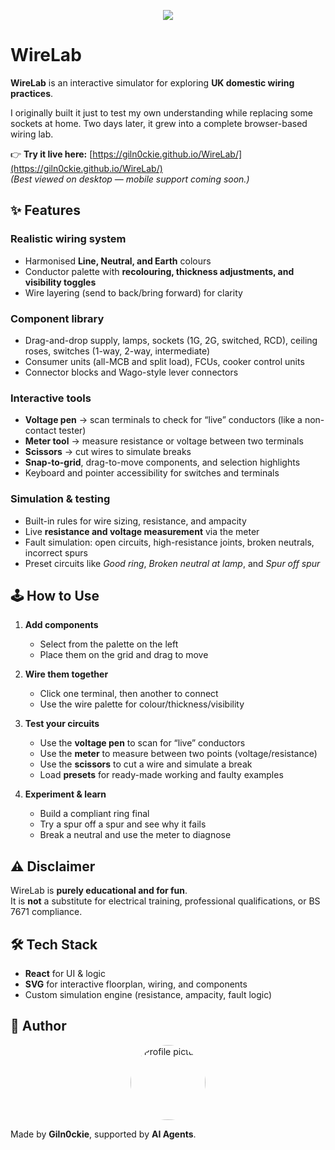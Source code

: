 <p align="center">
  <img src="https://giln0ckie.github.io/WireLab/static/media/Banner.13621b95f53050a71ee4.png" />
</p>

# WireLab

**WireLab** is an interactive simulator for exploring **UK domestic wiring practices**.  

I originally built it just to test my own understanding while replacing some sockets at home. Two days later, it grew into a complete browser-based wiring lab.  

👉 **Try it live here:** [https://giln0ckie.github.io/WireLab/](https://giln0ckie.github.io/WireLab/)  
*(Best viewed on desktop — mobile support coming soon.)*  

## ✨ Features

### Realistic wiring system  
- Harmonised **Line, Neutral, and Earth** colours  
- Conductor palette with **recolouring, thickness adjustments, and visibility toggles**  
- Wire layering (send to back/bring forward) for clarity  

### Component library  
- Drag-and-drop supply, lamps, sockets (1G, 2G, switched, RCD), ceiling roses, switches (1-way, 2-way, intermediate)  
- Consumer units (all-MCB and split load), FCUs, cooker control units  
- Connector blocks and Wago-style lever connectors  

### Interactive tools  
- **Voltage pen** → scan terminals to check for “live” conductors (like a non-contact tester)  
- **Meter tool** → measure resistance or voltage between two terminals  
- **Scissors** → cut wires to simulate breaks  
- **Snap-to-grid**, drag-to-move components, and selection highlights  
- Keyboard and pointer accessibility for switches and terminals  

### Simulation & testing  
- Built-in rules for wire sizing, resistance, and ampacity  
- Live **resistance and voltage measurement** via the meter  
- Fault simulation: open circuits, high-resistance joints, broken neutrals, incorrect spurs  
- Preset circuits like *Good ring*, *Broken neutral at lamp*, and *Spur off spur*  

## 🕹️ How to Use

1. **Add components**  
   - Select from the palette on the left  
   - Place them on the grid and drag to move  

2. **Wire them together**  
   - Click one terminal, then another to connect  
   - Use the wire palette for colour/thickness/visibility  

3. **Test your circuits**  
   - Use the **voltage pen** to scan for “live” conductors  
   - Use the **meter** to measure between two points (voltage/resistance)  
   - Use the **scissors** to cut a wire and simulate a break  
   - Load **presets** for ready-made working and faulty examples  

4. **Experiment & learn**  
   - Build a compliant ring final  
   - Try a spur off a spur and see why it fails  
   - Break a neutral and use the meter to diagnose  

## ⚠️ Disclaimer

WireLab is **purely educational and for fun**.  
It is **not** a substitute for electrical training, professional qualifications, or BS 7671 compliance.  

## 🛠 Tech Stack

- **React** for UI & logic  
- **SVG** for interactive floorplan, wiring, and components  
- Custom simulation engine (resistance, ampacity, fault logic)  

## 👤 Author

<p align="center">
  <img src="https://avatars.githubusercontent.com/u/234588565?v=4" alt="Profile picture" width="120" height="120" style="border-radius:50%" />
</p>

Made by **Giln0ckie**, supported by **AI Agents**.  

